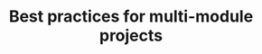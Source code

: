---
layout: default
title: Best practices for multi-module projects
grand_parent: App navigation
nav_order: 18
parent: Navigation component
---